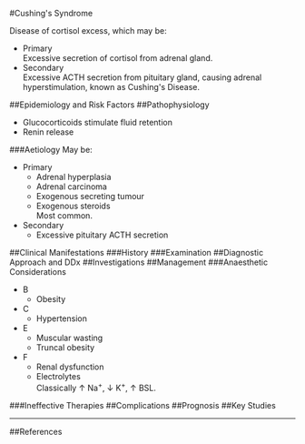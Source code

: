 #Cushing's Syndrome

Disease of cortisol excess, which may be:
* Primary  
Excessive secretion of cortisol from adrenal gland.
* Secondary  
Excessive ACTH secretion from pituitary gland, causing adrenal hyperstimulation, known as Cushing's Disease.

##Epidemiology and Risk Factors
##Pathophysiology

* Glucocorticoids stimulate fluid retention
* Renin release

###Aetiology
May be:
* Primary
	* Adrenal hyperplasia
	* Adrenal carcinoma
	* Exogenous secreting tumour
	* Exogenous steroids  
	Most common.
* Secondary
	* Excessive pituitary ACTH secretion

##Clinical Manifestations
###History
###Examination
##Diagnostic Approach and DDx
##Investigations
##Management
###Anaesthetic Considerations
* B
	* Obesity
* C
	* Hypertension  
* E
	* Muscular wasting
	* Truncal obesity
* F
	* Renal dysfunction
	* Electrolytes  
	Classically ↑ Na<sup>+</sup>, ↓ K<sup>+</sup>, ↑ BSL. 


###Ineffective Therapies
##Complications
##Prognosis
##Key Studies

---
##References
